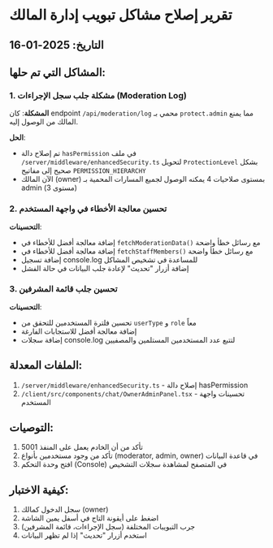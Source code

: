 # تقرير إصلاح مشاكل تبويب إدارة المالك

## التاريخ: 2025-01-16

## المشاكل التي تم حلها:

### 1. مشكلة جلب سجل الإجراءات (Moderation Log)
**المشكلة**: كان endpoint `/api/moderation/log` محمي بـ `protect.admin` مما يمنع المالك من الوصول إليه.

**الحل**:
- تم إصلاح دالة `hasPermission` في ملف `/server/middleware/enhancedSecurity.ts` لتحويل `ProtectionLevel` بشكل صحيح إلى مفاتيح `PERMISSION_HIERARCHY`
- الآن المالك (owner) بمستوى صلاحيات 4 يمكنه الوصول لجميع المسارات المحمية بـ admin (مستوى 3)

### 2. تحسين معالجة الأخطاء في واجهة المستخدم
**التحسينات**:
- إضافة معالجة أفضل للأخطاء في `fetchModerationData()` مع رسائل خطأ واضحة
- إضافة معالجة أفضل للأخطاء في `fetchStaffMembers()` مع رسائل خطأ واضحة
- إضافة تسجيل console.log للمساعدة في تشخيص المشاكل
- إضافة أزرار "تحديث" لإعادة جلب البيانات في حالة الفشل

### 3. تحسين جلب قائمة المشرفين
**التحسينات**:
- تحسين فلترة المستخدمين للتحقق من `userType` و `role` معاً
- إضافة معالجة أفضل للاستجابات الفارغة
- إضافة سجلات console.log لتتبع عدد المستخدمين المستلمين والمصفيين

## الملفات المعدلة:
1. `/server/middleware/enhancedSecurity.ts` - إصلاح دالة hasPermission
2. `/client/src/components/chat/OwnerAdminPanel.tsx` - تحسينات واجهة المستخدم

## التوصيات:
1. تأكد من أن الخادم يعمل على المنفذ 5001
2. تأكد من وجود مستخدمين بأنواع (moderator, admin, owner) في قاعدة البيانات
3. افتح وحدة التحكم (Console) في المتصفح لمشاهدة سجلات التشخيص

## كيفية الاختبار:
1. سجل الدخول كمالك (owner)
2. اضغط على أيقونة التاج في أسفل يمين الشاشة
3. جرب التبويبات المختلفة (سجل الإجراءات، قائمة المشرفين)
4. استخدم أزرار "تحديث" إذا لم تظهر البيانات